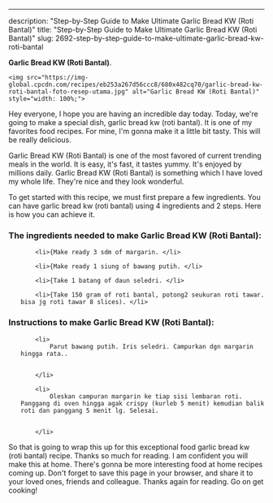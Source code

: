 ---
description: "Step-by-Step Guide to Make Ultimate Garlic Bread KW (Roti Bantal)"
title: "Step-by-Step Guide to Make Ultimate Garlic Bread KW (Roti Bantal)"
slug: 2692-step-by-step-guide-to-make-ultimate-garlic-bread-kw-roti-bantal

<p>
	<strong>Garlic Bread KW (Roti Bantal)</strong>. 
	
</p>
<p>
	
	<img src="https://img-global.cpcdn.com/recipes/eb253a267d56ccc8/680x482cq70/garlic-bread-kw-roti-bantal-foto-resep-utama.jpg" alt="Garlic Bread KW (Roti Bantal)" style="width: 100%;">
	
	
</p>
<p>
	Hey everyone, I hope you are having an incredible day today. Today, we're going to make a special dish, garlic bread kw (roti bantal). It is one of my favorites food recipes. For mine, I'm gonna make it a little bit tasty. This will be really delicious.
</p>
	
<p>
	
</p>
<p>
	Garlic Bread KW (Roti Bantal) is one of the most favored of current trending meals in the world. It is easy, it's fast, it tastes yummy. It's enjoyed by millions daily. Garlic Bread KW (Roti Bantal) is something which I have loved my whole life. They're nice and they look wonderful.
</p>

<p>
To get started with this recipe, we must first prepare a few ingredients. You can have garlic bread kw (roti bantal) using 4 ingredients and 2 steps. Here is how you can achieve it.
</p>

<h3>The ingredients needed to make Garlic Bread KW (Roti Bantal):</h3>

<ol>
	
		<li>{Make ready 3 sdm of margarin. </li>
	
		<li>{Make ready 1 siung of bawang putih. </li>
	
		<li>{Take 1 batang of daun seledri. </li>
	
		<li>{Take 150 gram of roti bantal, potong2 seukuran roti tawar. bisa jg roti tawar 8 slices). </li>
	
</ol>
<p>
	
</p>

<h3>Instructions to make Garlic Bread KW (Roti Bantal):</h3>

<ol>
	
		<li>
			Parut bawang putih. Iris seledri. Campurkan dgn margarin hingga rata..
			
			
		</li>
	
		<li>
			Oleskan campuran margarin ke tiap sisi lembaran roti. Panggang di oven hingga agak crispy (kurleb 5 menit) kemudian balik roti dan panggang 5 menit lg. Selesai.
			
			
		</li>
	
</ol>

<p>
	
</p>

<p>
	So that is going to wrap this up for this exceptional food garlic bread kw (roti bantal) recipe. Thanks so much for reading. I am confident you will make this at home. There's gonna be more interesting food at home recipes coming up. Don't forget to save this page in your browser, and share it to your loved ones, friends and colleague. Thanks again for reading. Go on get cooking!
</p>

